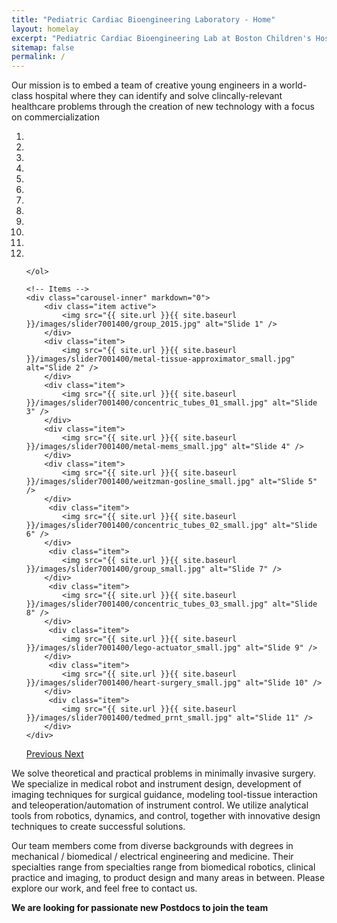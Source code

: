 ```yaml
---
title: "Pediatric Cardiac Bioengineering Laboratory - Home"
layout: homelay
excerpt: "Pediatric Cardiac Bioengineering Lab at Boston Children's Hospital and Harvard Medical School."
sitemap: false
permalink: /
---
```


Our mission is to embed a team of creative young engineers in a world-class hospital where they can identify and solve clincally-relevant healthcare problems through the creation of new technology with a focus on commercialization


<div markdown="0" id="carousel" class="carousel slide" data-ride="carousel" data-interval="4000" data-pause="hover" >
    <!-- Menu -->
    <ol class="carousel-indicators">
        <li data-target="#carousel" data-slide-to="0" class="active"></li>
        <li data-target="#carousel" data-slide-to="1"></li>
        <li data-target="#carousel" data-slide-to="2"></li>
        <li data-target="#carousel" data-slide-to="3"></li>
        <li data-target="#carousel" data-slide-to="4"></li>
        <li data-target="#carousel" data-slide-to="5"></li>
        <li data-target="#carousel" data-slide-to="6"></li>
	<li data-target="#carousel" data-slide-to="7"></li>
	<li data-target="#carousel" data-slide-to="8"></li>
	<li data-target="#carousel" data-slide-to="9"></li>
	<li data-target="#carousel" data-slide-to="10"></li>
	<li data-target="#carousel" data-slide-to="11"></li>

    </ol>

    <!-- Items -->
    <div class="carousel-inner" markdown="0">
        <div class="item active">
            <img src="{{ site.url }}{{ site.baseurl }}/images/slider7001400/group_2015.jpg" alt="Slide 1" />
        </div>
        <div class="item">
            <img src="{{ site.url }}{{ site.baseurl }}/images/slider7001400/metal-tissue-approximator_small.jpg" alt="Slide 2" />
        </div>
        <div class="item">
            <img src="{{ site.url }}{{ site.baseurl }}/images/slider7001400/concentric_tubes_01_small.jpg" alt="Slide 3" />
        </div>
        <div class="item">
            <img src="{{ site.url }}{{ site.baseurl }}/images/slider7001400/metal-mems_small.jpg" alt="Slide 4" />
        </div>
        <div class="item">
            <img src="{{ site.url }}{{ site.baseurl }}/images/slider7001400/weitzman-gosline_small.jpg" alt="Slide 5" />
        </div>       
         <div class="item">
            <img src="{{ site.url }}{{ site.baseurl }}/images/slider7001400/concentric_tubes_02_small.jpg" alt="Slide 6" />
        </div>
         <div class="item">
            <img src="{{ site.url }}{{ site.baseurl }}/images/slider7001400/group_small.jpg" alt="Slide 7" />
        </div>
         <div class="item">
            <img src="{{ site.url }}{{ site.baseurl }}/images/slider7001400/concentric_tubes_03_small.jpg" alt="Slide 8" />
        </div>
         <div class="item">
            <img src="{{ site.url }}{{ site.baseurl }}/images/slider7001400/lego-actuator_small.jpg" alt="Slide 9" />
        </div>
         <div class="item">
            <img src="{{ site.url }}{{ site.baseurl }}/images/slider7001400/heart-surgery_small.jpg" alt="Slide 10" />
        </div>
         <div class="item">
            <img src="{{ site.url }}{{ site.baseurl }}/images/slider7001400/tedmed_prnt_small.jpg" alt="Slide 11" />
        </div>	
    </div>
  <a class="left carousel-control" href="#carousel" role="button" data-slide="prev">
    <span class="glyphicon glyphicon-chevron-left" aria-hidden="true"></span>
    <span class="sr-only">Previous</span>
  </a>
  <a class="right carousel-control" href="#carousel" role="button" data-slide="next">
    <span class="glyphicon glyphicon-chevron-right" aria-hidden="true"></span>
    <span class="sr-only">Next</span>
  </a>
</div>
We solve theoretical and practical problems in minimally invasive surgery. We specialize in medical robot and instrument design, development of imaging techniques for surgical guidance, modeling tool-tissue interaction and teleoperation/automation of instrument control. We utilize analytical tools from robotics, dynamics, and control, together with innovative design techniques to create successful solutions.

Our team members come from diverse backgrounds with degrees in mechanical / biomedical / electrical engineering and medicine. Their specialties range from specialties range from biomedical robotics, clinical practice and imaging, to product design and many areas in between. Please explore our work, and feel free to contact us.

 **We are  looking for passionate new Postdocs to join the team** 
